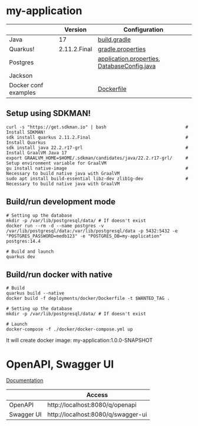 # my-application

|                      | Version      | Configuration                                                                                                                                                               |
|----------------------|--------------|-----------------------------------------------------------------------------------------------------------------------------------------------------------------------------|
| Java                 | 17           | [build.gradle](/build.gradle?plain=1#L8-L12)                                                                                                                                |
| Quarkus!             | 2.11.2.Final | [gradle.properties](/gradle.properties?plain=1#L3-L7)                                                                                                                       |
| Postgres             |              | [application.properties](/src/main/resources/application.properties?plain=1#L7-L16), [DatabaseConfig.java](/src/main/java/com/me/my_application/config/DatabaseConfig.java) |
| Jackson              |              |                                                                                                                                                                             |
| Docker conf examples |              | [Dockerfile](/src/main/docker/)                                                                                                                                             |

## Setup using SDKMAN!

```shell script
curl -s "https://get.sdkman.io" | bash                              # Install SDKMAN!
sdk install quarkus 2.11.2.Final                                    # Install Quarkus
sdk install java 22.2.r17-grl                                       # Install GraalVM Java 17
export GRAALVM_HOME=$HOME/.sdkman/candidates/java/22.2.r17-grl/     # Setup environment variable for GraalVM
gu install native-image                                             # Necessary to build native java with GraalVM
sudo apt install build-essential libz-dev zlib1g-dev                # Necessary to build native java with GraalVM
```

## Build/run development mode

```shell script
# Setting up the database
mkdir -p /var/lib/postgresql/data/ # If doesn't exist
docker run --rm -d --name postgres -v /var/lib/postgresql/data:/var/lib/postgresql/data -p 5432:5432 -e "POSTGRES_PASSWORD=medb123" -e "POSTGRES_DB=my-application" postgres:14.4

# Build and launch
quarkus dev
```

## Build/run docker with native

```shell script
# Build
quarkus build --native
docker build -f deployments/docker/Dockerfile -t $WANTED_TAG .

# Setting up the database
mkdir -p /var/lib/postgresql/data/ # If doesn't exist

# Launch
docker-compose -f ./docker/docker-compose.yml up
```

It will create docker image: my-application:1.0.0-SNAPSHOT

# OpenAPI, Swagger UI

[Documentation](https://quarkus.io/guides/openapi-swaggerui)

|            | Access                             |
|------------|------------------------------------|
| OpenAPI    | http://localhost:8080/q/openapi    |
| Swagger UI | http://localhost:8080/q/swagger-ui |
